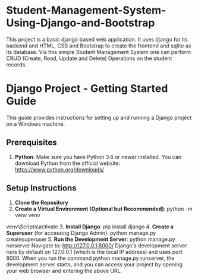# Student-Management-System-Using-Django-and-Bootstrap
This project is a basic django based web application. It uses django for its backend and HTML, CSS and Bootstrap to create the frontend and sqlite as its database. Via this simple Student Management System one can perform CRUD (Create, Read, Update and Delete) Operations on the student records. 
# Django Project - Getting Started Guide

This guide provides instructions for setting up and running a Django project on a Windows machine.
## Prerequisites
1. **Python**: Make sure you have Python 3.6 or newer installed. You can download Python from the official website: https://www.python.org/downloads/
## Setup Instructions
1. **Clone the Repository**
2. **Create a Virtual Environment (Optional but Recommended)**:
python -m venv venv

venv\Scripts\activate
3. **Install Django**:
pip install django
4. **Create a Superuser** (for accessing Django Admin):
python manage.py createsuperuser
5. **Run the Development Server**:
python manage.py runserver
Navigate to: http://127.0.0.1:8000/
Django's development server runs by default on 127.0.0.1 (which is the local IP address) and uses port 8000. When you run the command python manage.py runserver, the development server starts, and you can access your project by opening your web browser and entering the above URL.
